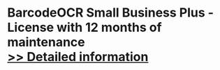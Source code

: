 # BarcodeOCR Small Business Plus - License with 12 months of maintenance<br />[>> Detailed information](https://secure.shareit.com/shareit/product.html?productid=300767719&affiliateid=200057808)